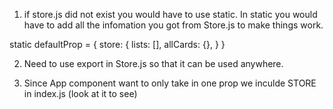 1. if store.js did not exist you would have to use static. In static you would have to add all the infomation you got from Store.js to make things work. 

  static defaultProp = {
    store: {
      lists: [],
      allCards: {},
    }
  }

2. Need to use export in Store.js so that it can be used anywhere.

4. Since App component want to only take in one prop we inculde STORE in index.js (look at it to see)